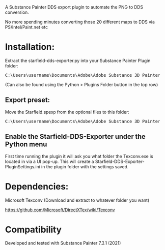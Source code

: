 A Substance Painter DDS export plugin to automate the PNG to DDS conversion.

No more spending minutes converting those 20 different maps to DDS via PS/Intel/Paint.net etc

# Installation:
Extract the starfield-dds-exporter.py into your Substance Painter Plugin folder:
<pre>
C:\Users\username\Documents\Adobe\Adobe Substance 3D Painter\python\plugins
</pre>

(Can also be found using the Python > Plugins Folder button in the top row)

## Export preset:
Move the Starfield.spexp from the optional files to this folder: 
<pre>
C:\Users\username\Documents\Adobe\Adobe Substance 3D Painter\assets\export-presets
</pre>

## Enable the Starfield-DDS-Exporter under the Python menu
First time running the plugin it will ask you what folder the Texconv.exe is located in via a UI pop-up. This will create a Starfield-DDS-Exporter-PluginSettings.ini in the plugin folder with the settings saved.

# Dependencies:
Microsoft Texconv (Download and extract to whatever folder you want)

https://github.com/Microsoft/DirectXTex/wiki/Texconv

# Compatibility
Developed and tested with Substance Painter 7.3.1 (2021)
